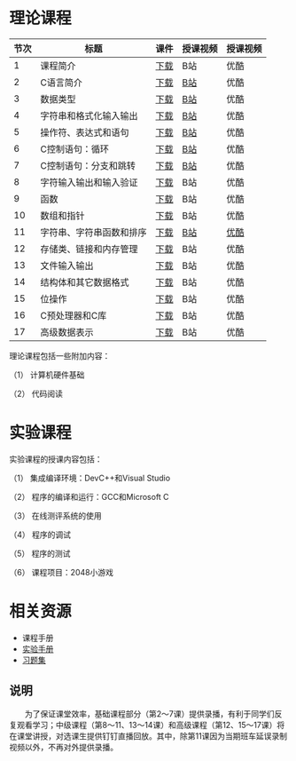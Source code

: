 

# 理论课程
<table><thead>
<tr><th>节次</td><th>标题</th><th>课件</th><th>授课视频</th><th>授课视频</th></tr>
</thead><tbody>
<tr><td>1</td><td>课程简介</td><td><a href="./slides/CPD01_Introduction.pdf">下载</a></td><td>B站</td><td>优酷</td></tr>
<tr><td>2</td><td>C语言简介</td><td><a href="./slides/CPD02_OverviewC.pdf">下载</a></td><td>
<a href="https://www.bilibili.com/video/BV11C4y187m4">B站</a></td><td>优酷</td></tr>
<tr><td>3</td><td>数据类型</td><td><a href="./slides/CPD03_DataTypes.pdf">下载</a></td><td>
<a href="https://www.bilibili.com/video/BV1Q54y1e7ES">B站</a></td><td>优酷</td></tr>
<tr><td>4</td><td>字符串和格式化输入输出</td><td><a href="./slides/CPD04_FormatInOut.pdf">下载</a></td><td>
<a href="https://www.bilibili.com/video/BV1Fh411R7Zp">B站</a></td><td>优酷</td></tr>
<tr><td>5</td><td>操作符、表达式和语句</td><td><a href="./slides/CPD05_OptExpStatement.pdf">下载</a></td><td>
<a href="https://www.bilibili.com/video/BV1mZ4y1P7ud">B站</a></td><td>优酷</td></tr>
<tr><td>6</td><td>C控制语句：循环</td><td><a href="./slides/CPD06_CtrlStatLoop.pdf">下载</a></td><td>
<a href="https://www.bilibili.com/video/BV1sv411C7zk">B站</a></td><td>优酷</td></tr>
<tr><td>7</td><td>C控制语句：分支和跳转</td><td><a href="./slides/CPD07_CtrlStatBranchJump.pdf">下载</a></td><td>
<a href="https://www.bilibili.com/video/BV15a4y1L7s7">B站</a></td><td>优酷</td></tr>
<tr><td>8</td><td>字符输入输出和输入验证</td><td><a href="./slides/CPD08_CharIOInputValid.pdf">下载</a></td><td>B站</td><td>优酷</td></tr>
<tr><td>9</td><td>函数</td><td><a href="./slides/CPD09_Functions.pdf">下载</a></td><td>B站</td><td>优酷</td></tr>
<tr><td>10</td><td>数组和指针</td><td><a href="./slides/CPD10_ArraysPointers.pdf">下载</a></td><td>B站</td><td>优酷</td></tr>
<tr><td>11</td><td>字符串、字符串函数和排序</td><td><a href="./slides/CPD11_CharStrFunc.pdf">下载</a></td><td>
<a href="https://www.bilibili.com/video/BV16J411R7cD">B站</a></td><td><a href="https://v.youku.com/v_show/id_XNDQ0ODU2OTA1Ng==.html">优酷</a></td></tr>
<tr><td>12</td><td>存储类、链接和内存管理</td><td><a href="./slides/CPD12_StorClsLinkMemMan.pdf">下载</a></td><td>B站</td><td>优酷</td></tr>
<tr><td>13</td><td>文件输入输出</td><td><a href="./slides/CPD13_FileInputOutput.pdf">下载</a></td><td>B站</td><td>优酷</td></tr>
<tr><td>14</td><td>结构体和其它数据格式</td><td><a href="./slides/CPD14_StructOtherDataForms.pdf">下载</a></td><td>B站</td><td>优酷</td></tr>
<tr><td>15</td><td>位操作</td><td><a href="./slides/CPD15_BitFiddling.pdf">下载</a></td><td>B站</td><td>优酷</td></tr>
<tr><td>16</td><td>C预处理器和C库</td><td><a href="./slides/CPD16_CPreprocessorCLibrary.pdf">下载</a></td><td>B站</td><td>优酷</td></tr>
<tr><td>17</td><td>高级数据表示</td><td><a href="./slides/CPD17_AdvaDataRepr.pdf">下载</a></td><td>B站</td><td>优酷</td></tr>
</tbody></table>

理论课程包括一些附加内容：

（1）	计算机硬件基础

（2）	代码阅读

# 实验课程

实验课程的授课内容包括：

（1）	集成编译环境：DevC++和Visual Studio

（2）	程序的编译和运行：GCC和Microsoft C

（3）	在线测评系统的使用

（4）	程序的调试

（5）	程序的测试

（6）	课程项目：2048小游戏

# 相关资源

* 课程手册
* [实验手册](handbook/c_experement_handbook.pdf)
* [习题集](handbook/c_problem_set.pdf)

## 说明
　　为了保证课堂效率，基础课程部分（第2～7课）提供录播，有利于同学们反复观看学习；中级课程（第8～11、13～14课）和高级课程（第12、15～17课）将在课堂讲授，对选课生提供钉钉直播回放。其中，除第11课因为当期班车延误录制视频以外，不再对外提供录播。
